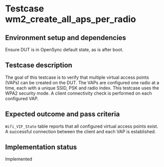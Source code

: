 # Testcase wm2_create_all_aps_per_radio

## Environment setup and dependencies

Ensure DUT is in OpenSync default state, as is after boot.

## Testcase description

The goal of this testcase is to verify that multiple virtual access points (VAPs) can be created on the DUT. The VAPs
are configured one radio at a time, each with a unique SSID, PSK and radio index. This testcase uses the WPA2 security
mode. A client connectivity check is performed on each configured VAP.

## Expected outcome and pass criteria

`Wifi_VIF_State` table reports that all configured virtual access points exist. A successful connection between the
client and each VAP is established.

## Implementation status

Implemented
